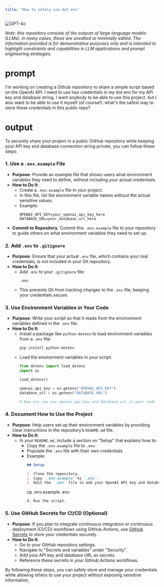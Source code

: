 ```yaml
---
title: "How to safely use dot env"
---
```

![GPT-4o](https://img.shields.io/badge/GPT--4o-3333FF?style=for-the-badge&logo=openai&logoColor=white)



*Note: this repository consists of the outputs of large language models (LLMs). In many cases, these are unedited or minimally edited. The information provided is for demonstrative purposes only and is intended to highlight constraints and capabilities in LLM applications and prompt engineering strategies.*


# prompt

I'm working on creating a Github repository to share a simple script based on the OpenAI API. I need to use two credentials in my dot env for my API key and database string. I want anybody to be able to use this project. but I also want to be able to use it myself (of course!). what's the safest way to store these credentials in this public repo?

# output

To securely share your project in a public GitHub repository while keeping your API key and database connection string private, you can follow these steps:

### 1. **Use a `.env.example` File**
   - **Purpose**: Provide an example file that shows users what environment variables they need to define, without including your actual credentials.
   - **How to Do It**:
     - Create a `.env.example` file in your project.
     - In this file, list the environment variable names without the actual sensitive values.
     - Example:
       ```plaintext
       OPENAI_API_KEY=your_openai_api_key_here
       DATABASE_URL=your_database_url_here
       ```
   - **Commit to Repository**: Commit this `.env.example` file to your repository to guide others on what environment variables they need to set up.

### 2. **Add `.env` to `.gitignore`**
   - **Purpose**: Ensure that your actual `.env` file, which contains your real credentials, is not included in your Git repository.
   - **How to Do It**:
     - Add `.env` to your `.gitignore` file:
       ```plaintext
       .env
       ```
     - This prevents Git from tracking changes to the `.env` file, keeping your credentials secure.

### 3. **Use Environment Variables in Your Code**
   - **Purpose**: Write your script so that it reads from the environment variables defined in the `.env` file.
   - **How to Do It**:
     - Install a package like `python-dotenv` to load environment variables from a `.env` file:
       ```bash
       pip install python-dotenv
       ```
     - Load the environment variables in your script:
       ```python
       from dotenv import load_dotenv
       import os

       load_dotenv()

       openai_api_key = os.getenv("OPENAI_API_KEY")
       database_url = os.getenv("DATABASE_URL")

       # Now you can use openai_api_key and database_url in your code
       ```
   
### 4. **Document How to Use the Project**
   - **Purpose**: Help users set up their environment variables by providing clear instructions in the repository’s `README.md` file.
   - **How to Do It**:
     - In your `README.md`, include a section on "Setup" that explains how to:
       - Copy the `.env.example` file to `.env`
       - Populate the `.env` file with their own credentials
       - Example:
         ```markdown
         ## Setup

         1. Clone the repository.
         2. Copy `.env.example` to `.env`.
         3. Edit the `.env` file to add your OpenAI API key and database URL:
            ```
            cp .env.example .env
            ```
         4. Run the script.
         ```

### 5. **Use GitHub Secrets for CI/CD (Optional)**
   - **Purpose**: If you plan to integrate continuous integration or continuous deployment (CI/CD) workflows using GitHub Actions, use [GitHub Secrets](https://docs.github.com/en/actions/security-guides/encrypted-secrets) to store your credentials securely.
   - **How to Do It**:
     - Go to your GitHub repository settings.
     - Navigate to "Secrets and variables" under "Security".
     - Add your API key and database URL as secrets.
     - Reference these secrets in your GitHub Actions workflows.

By following these steps, you can safely store and manage your credentials while allowing others to use your project without exposing sensitive information.